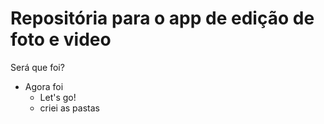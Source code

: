 # Repositória para o app de edição de foto e video

<p>Será que foi?</p>

- Agora foi
  - Let's go!
  - criei as pastas